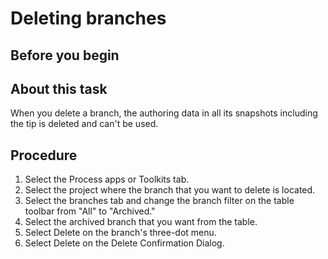 # Deleting branches

## Before you begin

## About this task

When you delete a branch, the authoring data in all its snapshots including the tip
is deleted and can't be used.

## Procedure

1. Select the Process apps or Toolkits tab.
2. Select the project where the branch that you want to delete is located.
3. Select the branches tab and change the branch filter on the table toolbar from "All" to
"Archived."
4. Select the archived branch that you want from the table.
5. Select Delete on the branch's three-dot menu.
6. Select Delete on the Delete Confirmation Dialog.